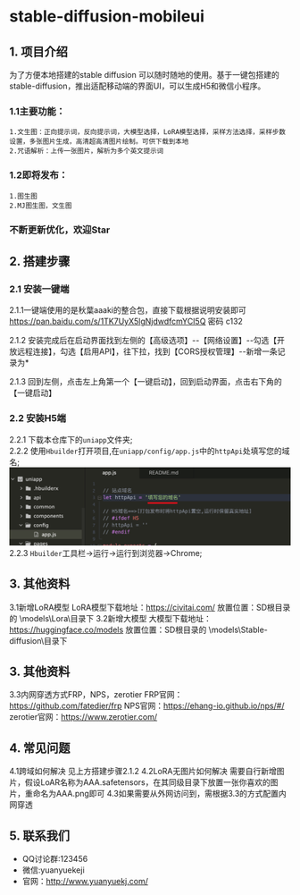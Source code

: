 # stable-diffusion-mobileui
## 1. 项目介绍
为了方便本地搭建的stable diffusion 可以随时随地的使用。基于一键包搭建的stable-diffusion，推出适配移动端的界面UI，可以生成H5和微信小程序。

### 1.1主要功能：
    1.文生图：正向提示词，反向提示词，大模型选择，LoRA模型选择，采样方法选择，采样步数设置，多张图片生成，高清超高清图片绘制。可供下载到本地
    2.咒语解析：上传一张图片，解析为多个英文提示词
### 1.2即将发布：
    1.图生图
    2.MJ图生图，文生图
### 不断更新优化，欢迎Star
## 2. 搭建步骤
### 2.1 安装一键端
2.1.1一键端使用的是秋葉aaaki的整合包，直接下载根据说明安装即可
https://pan.baidu.com/s/1TK7UyX5lgNjdwdfcmYCI5Q  密码 c132 

2.1.2 安装完成后在启动界面找到左侧的【高级选项】--【网络设置】--勾选【开放远程连接】，勾选【启用API】，往下拉，找到【CORS授权管理】--新增一条记录为*

2.1.3 回到左侧，点击左上角第一个【一键启动】，回到启动界面，点击右下角的【一键启动】

### 2.2 安装H5端
2.2.1 下载本仓库下的`uniapp`文件夹;  
2.2.2 使用`Hbuilder`打开项目,在`uniapp/config/app.js`中的`httpApi`处填写您的域名;   
![uniapp](./static/uni_1.png)  
2.2.3 `Hbuilder`工具栏->运行->运行到浏览器->Chrome;  

## 3. 其他资料
3.1新增LoRA模型
LoRA模型下载地址：https://civitai.com/
放置位置：SD根目录的 \models\Lora\目录下
3.2新增大模型
大模型下载地址：https://huggingface.co/models
放置位置：SD根目录的 \models\Stable-diffusion\目录下
## 3. 其他资料
3.3内网穿透方式FRP，NPS，zerotier
FRP官网：https://github.com/fatedier/frp
NPS官网：https://ehang-io.github.io/nps/#/
zerotier官网：https://www.zerotier.com/
## 4. 常见问题
4.1跨域如何解决
见上方搭建步骤2.1.2
4.2LoRA无图片如何解决
需要自行新增图片，假设LoAR名称为AAA.safetensors，在其同级目录下放置一张你喜欢的图片，重命名为AAA.png即可
4.3如果需要从外网访问到，需根据3.3的方式配置内网穿透

## 5. 联系我们
- QQ讨论群:123456
- 微信:yuanyuekeji
- 官网：http://www.yuanyuekj.com/
